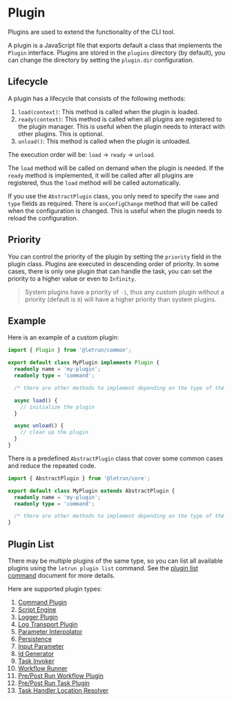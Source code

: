 # Plugin

Plugins are used to extend the functionality of the CLI tool.

A plugin is a JavaScript file that exports default a class that implements the `Plugin` interface.
Plugins are stored in the `plugins` directory (by default), you can change the directory by setting the `plugin.dir` configuration.

## Lifecycle

A plugin has a lifecycle that consists of the following methods:

1. `load(context)`: This method is called when the plugin is loaded.
2. `ready(context)`: This method is called when all plugins are registered to the plugin manager. This is useful when the plugin needs to interact with other plugins. This is optional.
3. `unload()`: This method is called when the plugin is unloaded.

The execution order will be: `load` -> `ready` -> `unload`.

The `load` method will be called on demand when the plugin is needed.
If the `ready` method is implemented, it will be called after all plugins are registered, thus the `load` method will be called automatically.

If you use the `AbstractPlugin` class, you only need to specify the `name` and `type` fields as required.
There is `onConfigChange` method that will be called when the configuration is changed.
This is useful when the plugin needs to reload the configuration.

## Priority

You can control the priority of the plugin by setting the `priority` field in the plugin class.
Plugins are executed in descending order of priority.
In some cases, there is only one plugin that can handle the task, you can set the priority to a higher value or even to `Infinity`.

> System plugins have a priority of `-1`, thus any custom plugin without a priority (default is `0`) will have a higher priority than system plugins.

## Example

Here is an example of a custom plugin:

```ts
import { Plugin } from '@letrun/common';

export default class MyPlugin implements Plugin {
  readonly name = 'my-plugin';
  readonly type = 'command';

  /* there are other methods to implement depending on the type of the plugin */

  async load() {
    // initialize the plugin
  }

  async unload() {
    // clean up the plugin
  }
}
```

There is a predefined `AbstractPlugin` class that cover some common cases and reduce the repeated code.

```ts
import { AbstractPlugin } from '@letrun/core';

export default class MyPlugin extends AbstractPlugin {
  readonly name = 'my-plugin';
  readonly type = 'command';

  /* there are other methods to implement depending on the type of the plugin */
}
```

## Plugin List

There may be multiple plugins of the same type, so you can list all available plugins using the `letrun plugin list` command.
See the [plugin list command](../command/plugin-list.md) document for more details.

Here are supported plugin types:

1. [Command Plugin](command-plugin.md)
2. [Script Engine](script-engine.md)
3. [Logger Plugin](logger-plugin.md)
4. [Log Transport Plugin](log-transport-plugin.md)
5. [Parameter Interpolator](parameter-interpolator.md)
6. [Persistence](persistence.md)
7. [Input Parameter](input-parameter.md)
8. [Id Generator](id-generator.md)
9. [Task Invoker](task-invoker.md)
10. [Workflow Runner](workflow-runner.md)
11. [Pre/Post Run Workflow Plugin](pre-post-run-workflow-plugin.md)
12. [Pre/Post Run Task Plugin](pre-post-run-task-plugin.md)
13. [Task Handler Location Resolver](task-handler-location-resolver)

